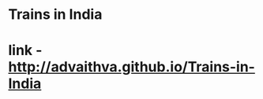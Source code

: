 # Trains in India 
# link - http://advaithva.github.io/Trains-in-India
 
  
 
 
 
 
 
 
 
 
 
 
 
 
 
 
 
 
 
 
 
